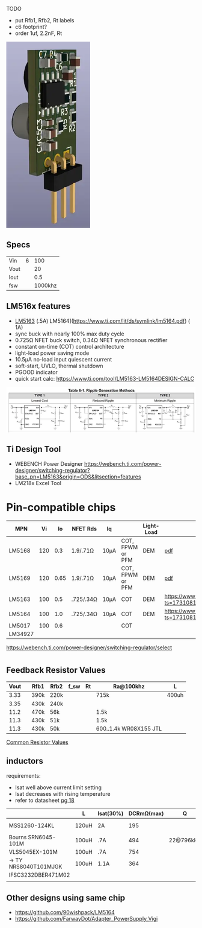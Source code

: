 TODO

- put Rfb1, Rfb2, Rt labels
- c6 footprint?
- order 1uf, 2.2nF, Rt

![3D rendering](pcb3d.webp)

## Specs
|      |   |         |
|------|---|---------|
| Vin  | 6 | 100     |
| Vout |   | 20      |
| Iout |   | 0.5     |
| fsw  |   | 1000khz |

## LM516x features

* [LM5163](https://www.ti.com/lit/ds/symlink/lm5163.pdf) (.5A) LM5164](https://www.ti.com/lit/ds/symlink/lm5164.pdf) (
  1A)
* sync buck with nearly 100% max duty cycle
* 0.725Ω NFET buck switch, 0.34Ω NFET synchronous rectifier
* constant on-time (COT) control architecture
* light-load power saving mode
* 10.5µA no-load input quiescent current
* soft-start, UVLO, thermal shutdown
* PGOOD indicator
* quick start calc: https://www.ti.com/tool/LM5163-LM5164DESIGN-CALC

![Ripple Generation Methods](ripple-gen.webp)

## Ti Design Tool

* WEBENCH Power
  Designer https://webench.ti.com/power-designer/switching-regulator?base_pn=LM5163&origin=ODS&litsection=features
* LM218x Excel Tool

# Pin-compatible chips

| MPN     | Vi  | Io   | NFET Rds  | Iq   |                  | Light-Load |                                                               |
|---------|-----|------|-----------|------|------------------|------------|---------------------------------------------------------------|
| LM5168  | 120 | 0.3  | 1.9/.71Ω  | 10µA | COT, FPWM or PFM | DEM        | [pdf](https://www.ti.com/lit/ds/symlink/lm5169.pdf)           |
| LM5169  | 120 | 0.65 | 1.9/.71Ω  | 10µA | COT, FPWM or PFM | DEM        | [pdf](https://www.ti.com/lit/ds/symlink/lm5169.pdf)           |
| LM5163  | 100 | 0.5  | .725/.34Ω | 10µA | COT              | DEM        | https://www.ti.com/lit/ds/symlink/lm5163.pdf?ts=1731081870545 |
| LM5164  | 100 | 1.0  | .725/.34Ω | 10µA | COT              | DEM        | https://www.ti.com/lit/ds/symlink/lm5163.pdf?ts=1731081870545 |
| LM5017  | 100 | 0.6  |           |      | COT              |            |                                                               |
| LM34927 |     |      |           |      |                  |            |                                                               |

https://webench.ti.com/power-designer/switching-regulator/select

#                        

## Feedback Resistor Values  
                      
| Vout |      | Rfb1 | Rfb2 | f_sw | Rt | Ra@100khz                | L     |
|------|------|------|------|------|----|--------------------------|-------|
| 3.33 |      | 390k | 220k |      |    | 715k                     | 400uh | 
| 3.35 |      | 430k | 240k |      |    |                          |       |
| 11.2 |      | 470k | 56k  |      |    | 1.5k                     |       |
| 11.3 |      | 430k | 51k  |      |    | 1.5k                     |       |
| 11.3 |      | 430k | 50k  |      |    | 600..1.4k   WR08X155 JTL |       |


[Common Resistor Values](https://ch00ftech.com/wp-content/uploads/2012/05/resistorsandcaps.pdf)


## inductors

requirements:

* Isat well above current limit setting
* Isat decreases with rising temperature
* refer to datasheet [pg 18](https://www.ti.com/lit/ds/symlink/lm5163.pdf#page=18)

|                      | L     | Isat(30%) | DCRmΩ(max) | Q         | px(250) | size | Notes                                                                                           |
|----------------------|-------|-----------|------------|-----------|---------|------|-------------------------------------------------------------------------------------------------|
| MSS1260-124KL        | 120uH | 2A        | 195        |           | 1,33€   | 12mm | LM5163 datasheet                                                                                |
| Bourns SRN6045-101M  | 100uH | .7A       | 494        | 22@796kHz | $,27    | 6mm  |                                                                                                 |
| VLS5045EX-101M       | 100uH | .7A       | 754        |           | $,20    | 5mm  | ordered                                                                                         |
| → TY NRS8040T101MJGK | 100uH | 1.1A      | 364        |           | $,22    | 8mm  | [pdf](https://mm.digikey.com/Volume0/opasdata/d220001/medias/docus/2544/NRS8040T101MJGK_SS.pdf) |
| IFSC3232DBER471M02   |       |           |            |           |         |      |                                                                                                 |
|                      |       |           |            |           |         |      |                                                                                                 |

## Other designs using same chip

* https://github.com/90wishpack/LM5164
* https://github.com/FarwayDot/Adapter_PowerSupply_Vigi